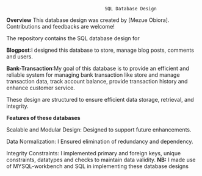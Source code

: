                                         SQL Database Design       
**Overview**
This database design was created by [Mezue Obiora]. Contributions and feedbacks are welcome!

The repository contains the SQL database design for

**Blogpost**:I designed this database to store, manage blog posts, comments and users.

**Bank-Transaction**:My goal of this database is to provide an efficient and reliable system for managing bank transaction like store and manage transaction data, track account balance, provide transaction history and enhance customer service.

These design are structured to ensure efficient data storage, retrieval, and integrity.

**Features of these databases**
                    
Scalable and Modular Design: Designed to support future enhancements.

Data Normalization: I Ensured elimination of redundancy and dependency.

Integrity Constraints: I implemented primary and foreign keys, unique constraints, datatypes and checks to maintain data validity.
**NB:** I made use of MYSQL-workbench and SQL in implementing these database designs
